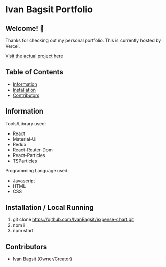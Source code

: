 # Ivan Bagsit Portfolio

## Welcome! 👋

Thanks for checking out my personal portfolio. This is currently hosted by Vercel.

[Visit the actual project here](https://ivanbagsit-portfolio.vercel.app/)

## Table of Contents

-   [Information](#information)
-   [Installation](#installation)
-   [Contributors](#contributors)

## Information <a name="information">

Tools/Library used:

-   React
-   Material-UI
-   Redux
-   React-Router-Dom
-   React-Particles
-   TSParticles

Programming Language used:

-   Javascript
-   HTML
-   CSS

## Installation / Local Running <a name="installation">

1. git clone https://github.com/IvanBagsit/expense-chart.git
2. npm i
3. npm start

## Contributors <a name="contributors">

-   Ivan Bagsit (Owner/Creator)
